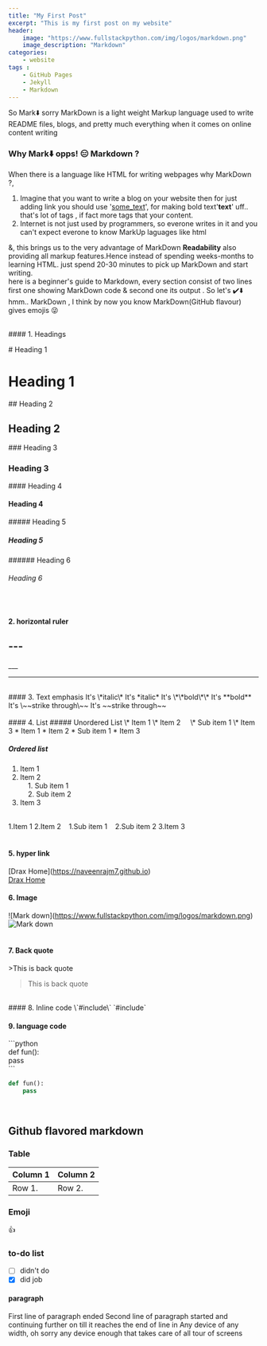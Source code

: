 ```yaml
---
title: "My First Post"
excerpt: "This is my first post on my website"
header:
    image: "https://www.fullstackpython.com/img/logos/markdown.png"
    image_description: "Markdown"
categories:
    - website
tags :
    - GitHub Pages
    - Jekyll
    - Markdown
---
```

So Mark:arrow_down: sorry MarkDown is a light weight Markup language used to write README files, blogs, and pretty much everything when it comes on online content writing
### Why Mark:arrow_down: opps! :expressionless: Markdown ?
When there is a language like HTML for writing webpages why MarkDown ?,
1. Imagine that you want to write a blog on your website then for just adding link you should use '<a href="some_link">some_text</a>', for making bold text'<strong>text</strong>' uff.. that's lot of tags , if fact more tags that your content.
1. Internet is not just used by programmers, so everone writes in it and you can't expect everone to know MarkUp laguages like html  

&, this brings us to the very advantage of MarkDown __Readability__ also providing all markup features.Hence instead of spending weeks-months to learning HTML. just spend 20-30 minutes to pick up MarkDown and start writing.  
here is a beginner's guide to Markdown, every section consist of two lines first one showing MarkDown code & second one its output . So let's :heavy_check_mark::arrow_down: hmm.. MarkDown , I think by now you know MarkDown(GitHub flavour) gives emojis :stuck_out_tongue_winking_eye:

<br>
#### 1. Headings  
<br>  

\# Heading 1
# Heading 1
\## Heading 2
## Heading 2
\### Heading 3
### Heading 3
\#### Heading 4
#### Heading 4
\##### Heading 5
##### Heading 5
\###### Heading 6
###### Heading 6  
<br>

#### 2. horizontal ruler
\---
---

\___
___
<br>
#### 3. Text emphasis
It's \*italic\*  
It's *italic*  
It's \*\*bold\*\*  
It's **bold**  
It's \~~strike through\~~  
It's ~~strike through~~
<br>
<br>
#### 4. List  
##### Unordered List
\* Item 1  
\* Item 2  
&nbsp; &nbsp; \* Sub item 1  
\* Item 3
* Item 1
* Item 2
   * Sub item 1
* Item 3

##### Ordered list
1. Item 1  
2. Item 2  
&nbsp; &nbsp;    1. Sub item 1  
&nbsp; &nbsp;    2. Sub item 2  
3. Item 3  
<br>
1.Item 1  
2.Item 2  
&nbsp;&nbsp;     1.Sub item 1  
&nbsp;&nbsp;     2.Sub item 2    
3.Item 3
<br>
<br>

#### 5. hyper link
\[Drax Home](https://naveenrajm7.github.io)  
[Drax Home](https://naveenrajm7.github.io)

#### 6. Image
\!\[Mark down](https://www.fullstackpython.com/img/logos/markdown.png)  
![Mark down](https://www.fullstackpython.com/img/logos/markdown.png)
<br><br>

#### 7. Back quote
\>This is back quote  
>This is back quote

<br>
#### 8. Inline code
\`#include<studio.h>\`  
`#include<studio.h>`

#### 9. language code
\```python  
def fun():  
    pass  
\```
```python
def fun():
    pass
```
<br>

## Github flavored markdown

### Table
 Column 1| Column 2
----------------|----------------
 Row 1.    | Row 2.      

###  Emoji
:+1:

 ### to-do list
- [ ] didn't do
- [x] did job

#### paragraph
First line of paragraph ended
Second line of paragraph started and continuing further on till it reaches the end of line in Any device of any width, oh sorry any device enough that takes care of all tour of screens
